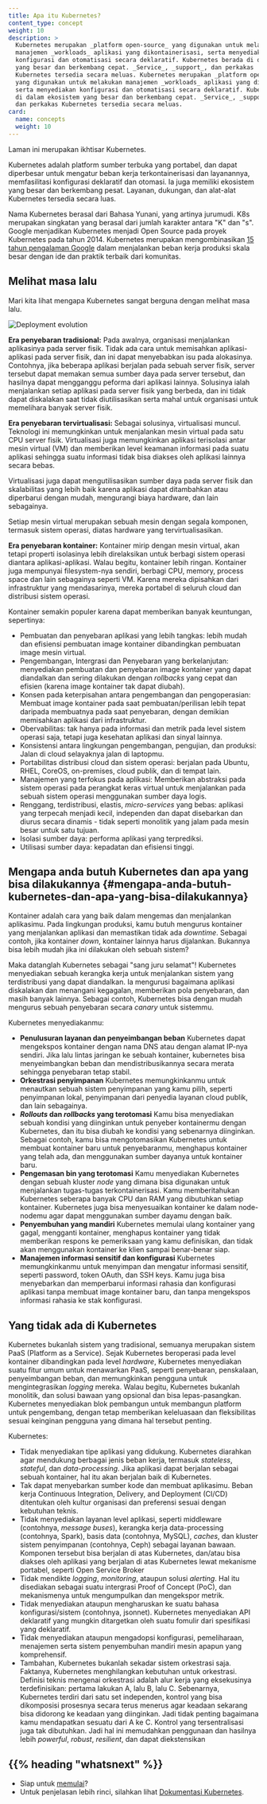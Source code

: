 ```yaml
---
title: Apa itu Kubernetes?
content_type: concept
weight: 10
description: >
  Kubernetes merupakan _platform open-source_ yang digunakan untuk melakukan
  manajemen _workloads_ aplikasi yang dikontainerisasi, serta menyediakan
  konfigurasi dan otomatisasi secara deklaratif. Kubernetes berada di dalam ekosistem
  yang besar dan berkembang cepat. _Service_, _support_, dan perkakas
  Kubernetes tersedia secara meluas. Kubernetes merupakan _platform open-source_ 
  yang digunakan untuk melakukan manajemen _workloads_ aplikasi yang dikontainerisasi, 
  serta menyediakan konfigurasi dan otomatisasi secara deklaratif. Kubernetes berada 
  di dalam ekosistem yang besar dan berkembang cepat. _Service_, _support_, 
  dan perkakas Kubernetes tersedia secara meluas.
card:
  name: concepts
  weight: 10
---
```


<!-- overview -->
Laman ini merupakan ikhtisar Kubernetes.


<!-- body -->
Kubernetes adalah platform sumber terbuka yang portabel, dan dapat diperbesar untuk mengatur beban kerja terkontainerisasi dan layanannya, memfasilitasi konfigurasi deklaratif dan otomasi. Ia juga memiliki ekosistem yang besar dan berkembang pesat. Layanan, dukungan, dan alat-alat Kubernetes tersedia secara luas.

Nama Kubernetes berasal dari Bahasa Yunani, yang artinya jurumudi. K8s merupakan singkatan yang berasal dari jumlah karakter antara "K" dan "s". Google menjadikan Kubernetes menjadi Open Source pada proyek Kubernetes pada tahun 2014. Kubernetes merupakan mengombinasikan [15 tahun pengalaman Google](/blog/2015/04/borg-predecessor-to-kubernetes/) dalam menjalankan beban kerja produksi skala besar dengan ide dan praktik terbaik dari komunitas.

## Melihat masa lalu

Mari kita lihat mengapa Kubernetes sangat berguna dengan melihat masa lalu.

![Deployment evolution](/images/docs/Container_Evolution.svg)

**Era penyebaran tradisional:** Pada awalnya, organisasi menjalankan aplikasinya pada server fisik. Tidak ada cara untuk memisahkan aplikasi-aplikasi pada server fisik, dan ini dapat menyebabkan isu pada alokasinya. Contohnya, jika beberapa aplikasi berjalan pada sebuah server fisik, server tersebut dapat memakan semua sumber daya pada server tersebut, dan hasilnya dapat mengganggu peforma dari aplikasi lainnya. Solusinya ialah menjalankan setiap aplikasi pada server fisik yang berbeda, dan ini tidak dapat diskalakan saat tidak diutilisasikan serta mahal untuk organisasi untuk memelihara banyak server fisik.

**Era penyebaran tervirtualisasi:** Sebagai solusinya, virtualisasi muncul. Teknologi ini memungkinkan untuk menjalankan mesin virtual pada satu CPU server fisik. Virtualisasi juga memungkinkan aplikasi terisolasi antar mesin virtual (VM) dan memberikan level keamanan informasi pada suatu aplikasi sehingga suatu informasi tidak bisa diakses oleh aplikasi lainnya secara bebas.

Virtualisasi juga dapat mengutilisasikan sumber daya pada server fisik dan skalabilitas yang lebih baik karena aplikasi dapat ditambahkan atau diperbarui dengan mudah, mengurangi biaya hardware, dan lain sebagainya.

Setiap mesin virtual merupakan sebuah mesin dengan segala komponen, termasuk sistem operasi, diatas hardware yang tervirtualisasikan.

**Era penyebaran kontainer:** Kontainer mirip dengan mesin virtual, akan tetapi properti isolasinya lebih direlaksikan untuk berbagi sistem operasi diantara aplikasi-aplikasi. Walau begitu, kontainer lebih ringan. Kontainer juga mempunyai filesystem-nya sendiri, berbagi CPU, memory, process space dan lain sebagainya seperti VM. Karena mereka dipisahkan dari infrastruktur yang mendasarinya, mereka portabel di seluruh cloud dan distribusi sistem operasi.

Kontainer semakin populer karena dapat memberikan banyak keuntungan, sepertinya:

* Pembuatan dan penyebaran aplikasi yang lebih tangkas: lebih mudah dan efisiensi pembuatan image kontainer dibandingkan pembuatan image mesin virtual.
* Pengembangan, Intergrasi dan Penyebaran yang berkelanjutan: menyediakan pembuatan dan penyebaran image kontainer yang dapat diandalkan dan sering dilakukan dengan *rollbacks* yang cepat dan efisien (karena image kontainer tak dapat diubah).
* Konsen pada keterpisahan antara pengembangan dan pengoperasian: Membuat image kontainer pada saat pembuatan/perilisan lebih tepat daripada membuatnya pada saat penyebaran, dengan demikian memisahkan aplikasi dari infrastruktur.
* Obervabilitas: tak hanya pada informasi dan metrik pada level sistem operasi saja, tetapi juga kesehatan aplikasi dan sinyal lainnya.
* Konsistensi antara lingkungan pengembangan, pengujian, dan produksi: Jalan di cloud selayaknya jalan di laptopmu.
* Portabilitas distribusi cloud dan sistem operasi: berjalan pada Ubuntu, RHEL, CoreOS, on-premises, cloud publik, dan di tempat lain.
* Manajemen yang terfokus pada aplikasi: Memberikan abstraksi pada sistem operasi pada perangkat keras virtual untuk menjalankan pada sebuah sistem operasi menggunakan sumber daya logis.
* Renggang, terdistribusi, elastis, *micro-services* yang bebas: aplikasi yang terpecah menjadi kecil, independen dan dapat disebarkan dan diurus secara dinamis - tidak seperti monolitik yang jalam pada mesin besar untuk satu tujuan.
* Isolasi sumber daya: performa aplikasi yang terprediksi.
* Utilisasi sumber daya: kepadatan dan efisiensi tinggi.

## Mengapa anda butuh Kubernetes dan apa yang bisa dilakukannya {#mengapa-anda-butuh-kubernetes-dan-apa-yang-bisa-dilakukannya}

Kontainer adalah cara yang baik dalam mengemas dan menjalankan aplikasimu. Pada lingkungan produksi, kamu butuh mengurus kontainer yang menjalankan aplikasi dan memastikan tidak ada *downtime*. Sebagai contoh, jika kontainer *down*, kontainer lainnya harus dijalankan. Bukannya bisa lebih mudah jika ini dilakukan oleh sebuah sistem?

Maka datanglah Kubernetes sebagai "sang juru selamat"! Kubernetes menyediakan sebuah kerangka kerja untuk menjalankan sistem yang terdistribusi yang dapat diandalkan. Ia mengurusi bagaimana aplikasi diskalakan dan menangani kegagalan, memberikan pola penyebaran, dan masih banyak lainnya. Sebagai contoh, Kubernetes bisa dengan mudah mengurus sebuah penyebaran secara *canary* untuk sistemmu.

Kubernetes menyediakanmu:

* **Penulusuran layanan dan penyeimbangan beban**
  Kubernetes dapat mengekspos kontainer dengan nama DNS atau dengan alamat IP-nya sendiri. Jika lalu lintas jaringan ke sebuah kontainer, kubernetes bisa menyeimbangkan beban dan mendistribusikannya secara merata sehingga penyebaran tetap stabil.
* **Orkestrasi penyimpanan**
  Kubernetes memungkinkanmu untuk menautkan sebuah sistem penyimpanan yang kamu pilih, seperti penyimpanan lokal, penyimpanan dari penyedia layanan cloud publik, dan lain sebagainya.
* ***Rollouts* dan *rollbacks* yang terotomasi**
  Kamu bisa menyediakan sebuah kondisi yang diinginkan untuk penyeber kontainermu dengan Kubernetes, dan itu bisa diubah ke kondisi yang sebenarnya diinginkan. Sebagai contoh, kamu bisa mengotomasikan Kubernetes untuk membuat kontainer baru untuk penyebaranmu, menghapus kontainer yang telah ada, dan menggunakan sumber dayanya untuk kontainer baru.
* **Pengemasan bin yang terotomasi**
  Kamu menyediakan Kubernetes dengan sebuah kluster *node* yang dimana bisa digunakan untuk menjalankan tugas-tugas terkontainerisasi. Kamu memberitahukan Kubernetes seberapa banyak CPU dan RAM yang dibutuhkan setiap kontainer. Kubernetes juga bisa menyesuaikan kontainer ke dalam node-nodemu agar dapat menggunakan sumber dayamu dengan baik.
* **Penyembuhan yang mandiri**
  Kubernetes memulai ulang kontainer yang gagal, mengganti kontainer, menghapus kontainer yang tidak memberikan respons ke pemeriksaan yang kamu definisikan, dan tidak akan menggunakan kontainer ke klien sampai benar-benar siap.
* **Manajemen informasi sensitif dan konfigurasi**
  Kubernetes memungkinkanmu untuk menyimpan dan mengatur informasi sensitif, seperti password, token OAuth, dan SSH keys. Kamu juga bisa menyebarkan dan memperbarui informasi rahasia dan konfigurasi aplikasi tanpa membuat image kontainer baru, dan tanpa mengekspos informasi rahasia ke stak konfigurasi.

## Yang tidak ada di Kubernetes

Kubernetes bukanlah sistem yang tradisional, semuanya merupakan sistem PaaS (Platform as a Service). Sejak Kubernetes beroperasi pada level kontainer dibandingkan pada level *hardware*, Kubernetes menyediakan suatu fitur umum untuk menawarkan PaaS, seperti penyebaran, penskalaan, penyeimbangan beban, dan memungkinkan pengguna untuk mengintegrasikan *logging* mereka. Walau begitu, Kubernetes bukanlah monolitik, dan solusi bawaan yang opsional dan bisa lepas-pasangkan. Kubernetes menyediakan blok pembangun untuk membangun platform untuk pengembang, dengan tetap memberikan keleluasaan dan fleksibilitas sesuai keinginan pengguna yang dimana hal tersebut penting.

Kubernetes:

* Tidak menyediakan tipe aplikasi yang didukung. Kubernetes diarahkan agar mendukung berbagai jenis beban kerja, termasuk *stateless*, *stateful*, dan *data-processing*. Jika aplikasi dapat berjalan sebagai sebuah kontainer, hal itu akan berjalan baik di Kubernetes.
* Tak dapat menyebarkan sumber kode dan membuat aplikasimu.  Beban kerja Continuous Integration, Delivery, and Deployment (CI/CD) ditentukan oleh kultur organisasi dan preferensi sesuai dengan kebutuhan teknis.
* Tidak menyediakan layanan level aplikasi, seperti middleware (contohnya, *message buses*), kerangka kerja data-processing (contohnya, Spark), basis data (contohnya, MySQL), *caches*, dan  kluster sistem penyimpanan (contohnya, Ceph) sebagai layanan bawaan. Komponen tersebut bisa berjalan di atas Kubernetes, dan/atau bisa diakses oleh aplikasi yang berjalan di atas Kubernetes lewat mekanisme portabel, seperti Open Service Broker
* Tidak mendikte *logging*, *monitoring*, ataupun solusi *alerting*. Hal itu disediakan sebagai suatu intergrasi Proof of Concept (PoC), dan mekanismenya untuk mengumpulkan dan mengekspor metrik.
* Tidak menyediakan ataupun mengharuskan ke suatu bahasa konfigurasi/sistem (contohnya, jsonnet). Kubernetes menyediakan API deklaratif yang mungkin ditargetkan oleh suatu fomulir dari spesifikasi yang deklaratif.
* Tidak menyediakan ataupun mengadopsi konfigurasi, pemeliharaan, menajemen serta sistem penyembuhan mandiri mesin apapun yang komprehensif.
* Tambahan, Kubernetes bukanlah sekadar sistem orkestrasi saja. Faktanya, Kubernetes menghilangkan kebutuhan untuk orkestrasi. Definisi teknis mengenai orkestrasi adalah alur kerja yang eksekusinya terdefinisikan: pertama lakukan A, lalu B, lalu C. Sebenarnya, Kubernetes terdiri dari satu set independen, kontrol yang bisa dikomposisi prosesnya secara terus menerus agar keadaan sekarang bisa didorong ke keadaan yang diinginkan. Jadi tidak penting bagaimana kamu mendapatkan sesuatu dari A ke C. Kontrol yang tersentralisasi juga tak dibutuhkan. Jadi hal ini memudahkan penggunaan dan hasilnya lebih *powerful*, *robust*, *resilient*, dan dapat diekstensikan

## {{% heading "whatsnext" %}}

*   Siap untuk [memulai](/docs/setup/)?
*   Untuk penjelasan lebih rinci, silahkan lihat [Dokumentasi Kubernetes](/docs/home/).



